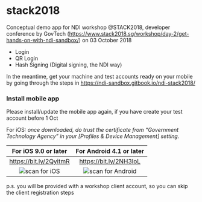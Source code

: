 # stack2018

Conceptual demo app for NDI workshop @STACK2018, developer conference by GovTech (https://www.stack2018.sg/workshop/day-2/get-hands-on-with-ndi-sandbox/) on 03 October 2018
- Login 
- QR Login
- Hash Signing (Digital signing, the NDI way)

In the meantime, get your machine and test accounts ready on your mobile by going through the steps in https://ndi-sandbox.gitbook.io/ndi-stack2018/ 

### Install mobile app
Please install/update the mobile app again, if you have create your test account before 1 Oct

For iOS: *once downloaded, do trust the certificate from “Government Technology Agency” in your [Profiles & Device Management] setting.* 

| For iOS 9.0 or later                | For Android 4.1 or later            | 
| :-----------------------:|:----------------------:| 
| https://bit.ly/2QyitmR   | https://bit.ly/2NH3loL | 
| ![scan for iOS](https://github.com/ndi-sg/stack2018/blob/master/assets/img/ndi-demo-app-ios.png)        | ![scan for Android](https://github.com/ndi-sg/stack2018/blob/master/assets/img/ndi-demo-app-android.png)               | 

p.s. you will be provided with a workshop client account, so you can skip the client registration steps
